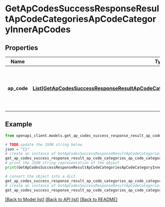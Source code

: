 # GetApCodesSuccessResponseResultApCodeCategoriesApCodeCategoryInnerApCodes


## Properties

Name | Type | Description | Notes
------------ | ------------- | ------------- | -------------
**ap_code** | [**List[GetApCodesSuccessResponseResultApCodeCategoriesApCodeCategoryInnerApCodesApCodeInner]**](GetApCodesSuccessResponseResultApCodeCategoriesApCodeCategoryInnerApCodesApCodeInner.md) | A list of accounts payable codes associated with the category. | 

## Example

```python
from openapi_client.models.get_ap_codes_success_response_result_ap_code_categories_ap_code_category_inner_ap_codes import GetApCodesSuccessResponseResultApCodeCategoriesApCodeCategoryInnerApCodes

# TODO update the JSON string below
json = "{}"
# create an instance of GetApCodesSuccessResponseResultApCodeCategoriesApCodeCategoryInnerApCodes from a JSON string
get_ap_codes_success_response_result_ap_code_categories_ap_code_category_inner_ap_codes_instance = GetApCodesSuccessResponseResultApCodeCategoriesApCodeCategoryInnerApCodes.from_json(json)
# print the JSON string representation of the object
print(GetApCodesSuccessResponseResultApCodeCategoriesApCodeCategoryInnerApCodes.to_json())

# convert the object into a dict
get_ap_codes_success_response_result_ap_code_categories_ap_code_category_inner_ap_codes_dict = get_ap_codes_success_response_result_ap_code_categories_ap_code_category_inner_ap_codes_instance.to_dict()
# create an instance of GetApCodesSuccessResponseResultApCodeCategoriesApCodeCategoryInnerApCodes from a dict
get_ap_codes_success_response_result_ap_code_categories_ap_code_category_inner_ap_codes_from_dict = GetApCodesSuccessResponseResultApCodeCategoriesApCodeCategoryInnerApCodes.from_dict(get_ap_codes_success_response_result_ap_code_categories_ap_code_category_inner_ap_codes_dict)
```
[[Back to Model list]](../README.md#documentation-for-models) [[Back to API list]](../README.md#documentation-for-api-endpoints) [[Back to README]](../README.md)


